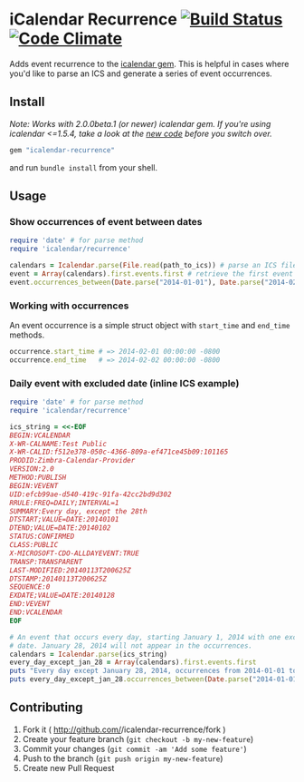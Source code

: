 # iCalendar Recurrence [![Build Status](https://travis-ci.org/icalendar/icalendar-recurrence.svg?branch=master)](https://travis-ci.org/icalendar/icalendar-recurrence) [![Code Climate](https://codeclimate.com/github/icalendar/icalendar-recurrence.png)](https://codeclimate.com/github/icalendar/icalendar-recurrence) 

Adds event recurrence to the [icalendar gem](https://github.com/icalendar/icalendar). This is helpful in cases where you'd like to parse an ICS and generate a series of event occurrences.

## Install

_Note: Works with 2.0.0beta.1 (or newer) icalendar gem. If you're using icalendar <=1.5.4, take a look at the [new code](https://github.com/icalendar/icalendar/tree/2.0beta) before you switch over._

```ruby
gem "icalendar-recurrence"
```

and run `bundle install` from your shell.

## Usage

### Show occurrences of event between dates

```ruby
require 'date' # for parse method
require 'icalendar/recurrence'

calendars = Icalendar.parse(File.read(path_to_ics)) # parse an ICS file
event = Array(calendars).first.events.first # retrieve the first event
event.occurrences_between(Date.parse("2014-01-01"), Date.parse("2014-02-01")) # get all occurrence for one month
```

### Working with occurrences

An event occurrence is a simple struct object with `start_time` and `end_time` methods.

```ruby
occurrence.start_time # => 2014-02-01 00:00:00 -0800
occurrence.end_time   # => 2014-02-02 00:00:00 -0800
```

### Daily event with excluded date (inline ICS example)

```ruby
require 'date' # for parse method
require 'icalendar/recurrence'

ics_string = <<-EOF
BEGIN:VCALENDAR
X-WR-CALNAME:Test Public
X-WR-CALID:f512e378-050c-4366-809a-ef471ce45b09:101165
PRODID:Zimbra-Calendar-Provider
VERSION:2.0
METHOD:PUBLISH
BEGIN:VEVENT
UID:efcb99ae-d540-419c-91fa-42cc2bd9d302
RRULE:FREQ=DAILY;INTERVAL=1
SUMMARY:Every day, except the 28th
DTSTART;VALUE=DATE:20140101
DTEND;VALUE=DATE:20140102
STATUS:CONFIRMED
CLASS:PUBLIC
X-MICROSOFT-CDO-ALLDAYEVENT:TRUE
TRANSP:TRANSPARENT
LAST-MODIFIED:20140113T200625Z
DTSTAMP:20140113T200625Z
SEQUENCE:0
EXDATE;VALUE=DATE:20140128
END:VEVENT
END:VCALENDAR
EOF

# An event that occurs every day, starting January 1, 2014 with one excluded 
# date. January 28, 2014 will not appear in the occurrences.
calendars = Icalendar.parse(ics_string)
every_day_except_jan_28 = Array(calendars).first.events.first
puts "Every day except January 28, 2014, occurrences from 2014-01-01 to 2014-02-01:"
puts every_day_except_jan_28.occurrences_between(Date.parse("2014-01-01"), Date.parse("2014-02-01"))
```

## Contributing

1. Fork it ( http://github.com/<my-github-username>/icalendar-recurrence/fork )
2. Create your feature branch (`git checkout -b my-new-feature`)
3. Commit your changes (`git commit -am 'Add some feature'`)
4. Push to the branch (`git push origin my-new-feature`)
5. Create new Pull Request

